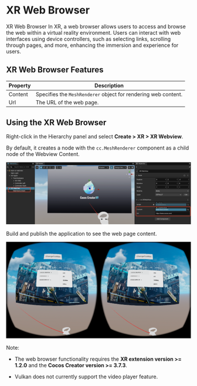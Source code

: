 # XR Web Browser

XR Web Browser
In XR, a web browser allows users to access and browse the web within a virtual reality environment. Users can interact with web interfaces using device controllers, such as selecting links, scrolling through pages, and more, enhancing the immersion and experience for users.

## XR Web Browser Features

| Property    | Description                                     |
| ------- | ---------------------------------------- |
| Content | Specifies the `MeshRenderer` object for rendering web content. |
| Url     | The URL of the web page.                               |

## Using the XR Web Browser

Right-click in the Hierarchy panel and select **Create > XR > XR Webview**.

By default, it creates a node with the `cc.MeshRenderer` component as a child node of the Webview Content.

![xr-webview/create-webview.png](xr-webview/create-webview.png)

Build and publish the application to see the web page content.

![xr-webview/web-effect.png](xr-webview/web-effect.png)

Note:

- The web browser functionality requires the **XR extension version >= 1.2.0** and the **Cocos Creator version >= 3.7.3**.

- Vulkan does not currently support the video player feature.
